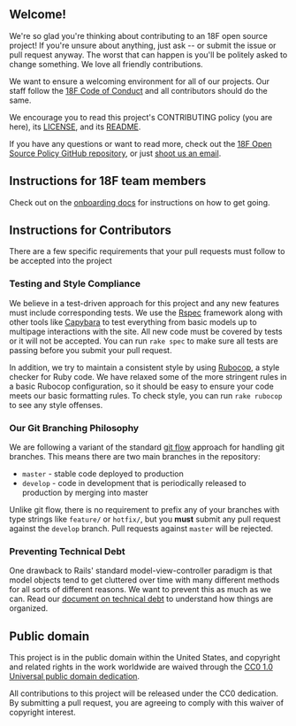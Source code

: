 ## Welcome!

We're so glad you're thinking about contributing to an 18F open source project!
If you're unsure about anything, just ask -- or submit the issue or pull request
anyway. The worst that can happen is you'll be politely asked to change
something. We love all friendly contributions.

We want to ensure a welcoming environment for all of our projects. Our staff
follow the [18F Code of
Conduct](https://github.com/18F/code-of-conduct/blob/master/code-of-conduct.md)
and all contributors should do the same.

We encourage you to read this project's CONTRIBUTING policy (you are here), its
[LICENSE](LICENSE.md), and its [README](README.md).

If you have any questions or want to read more, check out the [18F Open Source
Policy GitHub repository]( https://github.com/18f/open-source-policy), or just
[shoot us an email](mailto:18f@gsa.gov).

## Instructions for 18F team members

Check out on the [onboarding docs](docs/onboarding.md) for instructions on how to
get going.

## Instructions for Contributors

There are a few specific requirements that your pull requests must follow to be
accepted into the project

### Testing and Style Compliance

We believe in a test-driven approach for this project and any new features must
include corresponding tests. We use the
[Rspec](https://www.relishapp.com/rspec/) framework along with other tools like
[Capybara](http://jnicklas.github.io/capybara/) to test everything from basic
models up to multipage interactions with the site. All new code must be covered
by tests or it will not be accepted. You can run `rake spec` to make sure all
tests are passing before you submit your pull request.

In addition, we try to maintain a consistent style by using
[Rubocop](http://batsov.com/rubocop/), a style checker for Ruby code. We have
relaxed some of the more stringent rules in a basic Rubocop configuration, so it
should be easy to ensure your code meets our basic formatting rules. To check
style, you can run `rake rubocop` to see any style offenses.

### Our Git Branching Philosophy

We are following a variant of the standard [git
flow](http://nvie.com/posts/a-successful-git-branching-model/) approach for
handling git branches. This means there are two main branches in the repository:

* `master` - stable code deployed to production
* `develop` - code in development that is periodically released to production by merging into master

Unlike git flow, there is no requirement to prefix any of your branches with
type strings like `feature/` or `hotfix/`, but you **must** submit any pull
request against the `develop` branch. Pull requests against `master` will be
rejected.

### Preventing Technical Debt

One drawback to Rails' standard model-view-controller paradigm is that model
objects tend to get cluttered over time with many different methods for all
sorts of different reasons. We want to prevent this as much as we can. Read our
[document on technical debt](docs/technical_debt.md) to understand how things are
organized.

## Public domain

This project is in the public domain within the United States, and
copyright and related rights in the work worldwide are waived through
the [CC0 1.0 Universal public domain dedication](https://creativecommons.org/publicdomain/zero/1.0/).

All contributions to this project will be released under the CC0
dedication. By submitting a pull request, you are agreeing to comply
with this waiver of copyright interest.
